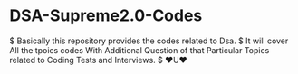 # DSA-Supreme2.0-Codes
$ Basically this repository provides the codes related to Dsa.
$ It will cover All the tpoics codes With Additional Question of that Particular Topics related to Coding Tests and Interviews.
$ ❤️U❤️
